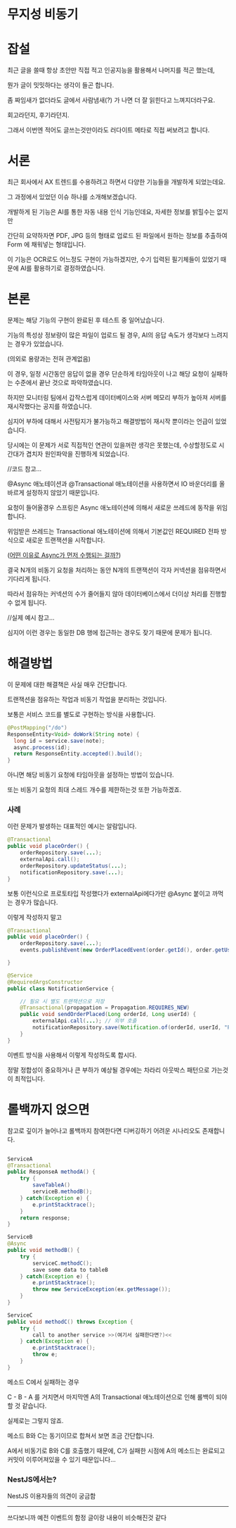 # 무지성 비동기

# 잡설

최근 글을 쓸때 항상 초안만 직접 적고 인공지능을 활용해서 나머지를 적곤 했는데,

뭔가 글이 밋밋하다는 생각이 들곤 합니다.

좀 짜임새가 없더라도 글에서 사람냄새(?) 가 나면 더 잘 읽힌다고 느껴지더라구요.

회고라던지, 후기라던지.

그래서 이번엔 적어도 글쓰는것만이라도 러다이트 메타로 직접 써보려고 합니다.

# 서론

최근 회사에서 AX 트렌드를 수용하려고 하면서 다양한 기능들을 개발하게 되었는데요.

그 과정에서 있었던 이슈 하나를 소개해보겠습니다.

개발하게 된 기능은 AI를 통한 자동 내용 인식 기능인데요, 자세한 정보를 밝힐수는 없지만

간단히 요약하자면 PDF, JPG 등의 형태로 업로드 된 파일에서 원하는 정보를 추출하여 Form 에 채워넣는 형태입니다.

이 기능은 OCR로도 어느정도 구현이 가능하겠지만, 수기 입력된 필기체들이 있었기 때문에 AI를 활용하기로 결정하였습니다.

# 본론

문제는 해당 기능의 구현이 완료된 후 테스트 중 일어났습니다.

기능의 특성상 정보량이 많은 파일이 업로드 될 경우, AI의 응답 속도가 생각보다 느려지는 경우가 있었습니다.

(의외로 용량과는 전혀 관계없음)

이 경우, 일정 시간동안 응답이 없을 경우 단순하게 타임아웃이 나고 해당 요청이 실패하는 수준에서 끝난 것으로 파악하였습니다.

하지만 모니터링 팀에서 갑작스럽게 데이터베이스와 서버 메모리 부하가 높아져 서버를 재시작했다는 공지를 하였습니다.

심지어 부하에 대해서 사전탐지가 불가능하고 해결방법이 재시작 뿐이라는 언급이 있었습니다.

당시에는 이 문제가 서로 직접적인 연관이 있을꺼란 생각은 못했는데, 수상할정도로 시간대가 겹치자 원인파악을 진행하게 되었습니다.

//코드 참고...

@Async 애노테이션과 @Transactional 애노테이션을 사용하면서 IO 바운더리를 올바르게 설정하지 않았기 때문입니다.  

요청이 들어올경우 스프링은 Async 애노테이션에 의해서 새로운 쓰레드에 동작을 위임합니다.

위임받은 쓰레드는 Transactional 애노테이션에 의해서 기본값인 REQUIRED 전파 방식으로 새로운 트랜잭션을 시작합니다.

([어떤 이유로 Async가 먼저 수행되는 걸까?](https://does-log.tistory.com/61))

결국 N개의 비동기 요청을 처리하는 동안 N개의 트랜잭션이 각자 커넥션을 점유하면서 기다리게 됩니다.  

따라서 점유하는 커넥션의 수가 줄어들지 않아 데이터베이스에서 더이상 처리를 진행할 수 없게 됩니다.  

//실제 예시 참고...

심지어 이런 경우는 동일한 DB 행에 접근하는 경우도 잦기 때문에 문제가 됩니다.

# 해결방법

이 문제에 대한 해결책은 사실 매우 간단합니다.  

트랜잭션을 점유하는 작업과 비동기 작업을 분리하는 것입니다.

보통은 서비스 코드를 별도로 구현하는 방식을 사용합니다.

```java
@PostMapping("/do")
ResponseEntity<Void> doWork(String note) {
  long id = service.save(note);        
  async.process(id);                  
  return ResponseEntity.accepted().build();
}
```

아니면 해당 비동기 요청에 타임아웃을 설정하는 방법이 있습니다.

또는 비동기 요청의 최대 스레드 개수를 제한하는것 또한 가능하겠죠.

### 사례

이런 문제가 발생하는 대표적인 예시는 알람입니다.

```java
@Transactional
public void placeOrder() {
    orderRepository.save(...);
    externalApi.call();
    orderRepository.updateStatus(...);
    notificationRepository.save(...);
}
```

보통 이런식으로 프로토타입 작성했다가
externalApi에다가만 @Async 붙이고 까먹는 경우가 많습니다.

이렇게 작성하지 말고

```java
@Transactional
public void placeOrder() {
    orderRepository.save(...);        
    events.publishEvent(new OrderPlacedEvent(order.getId(), order.getUserId()));

}

@Service
@RequiredArgsConstructor
public class NotificationService {

    // 필요 시 별도 트랜잭션으로 저장
    @Transactional(propagation = Propagation.REQUIRES_NEW)
    public void sendOrderPlaced(Long orderId, Long userId) {
        externalApi.call(...); // 외부 호출
        notificationRepository.save(Notification.of(orderId, userId, "PLACED"));
    }
}
```

이벤트 방식을 사용해서 이렇게 작성하도록 합시다.

정말 정합성이 중요하거나 큰 부하가 예상될 경우에는 차라리 아웃박스 패턴으로 가는것이 최적입니다.


# 롤백까지 얹으면

참고로 깊이가 늘어나고 롤백까지 참여한다면 디버깅하기 어려운 시나리오도 존재합니다. 

```java

ServiceA
@Transactional
public ResponseA methodA() {
    try {
        saveTableA()
        serviceB.methodB();
    } catch(Exception e) {
        e.printStacktrace();
    }
    return response;
}

ServiceB
@Async
public void methodB() {
    try {
        serviceC.methodC();
        save some data to tableB
    } catch(Exception e) {
        e.printStacktrace();
        throw new ServiceException(ex.getMessage());
    }
}

ServiceC
public void methodC() throws Exception {
    try {
        call to another service >>(여기서 실패한다면?)<<
    } catch(Exception e) {
        e.printStacktrace();
        throw e;
    }
}
```

메소드 C에서 실패하는 경우 

C - B - A 를 거치면서 마지막엔 A의 Transactional 애노테이션으로 인해 롤백이 되야 할 것 같습니다.

실제로는 그렇지 않죠.

메소드 B와 C는 동기이므로 합쳐서 보면 조금 간단합니다.

A에서 비동기로 B와 C를 호출했기 때문에, C가 실패한 시점에 A의 메소드는 완료되고 커밋이 이루어져있을 수 있기 때문입니다...


### NestJS에서는?

NestJS 이용자들의 의견이 궁금함

---

쓰다보니까 예전 이벤트의 함정 글이랑 내용이 비슷해진것 같다